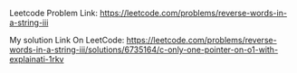 Leetcode Problem Link: https://leetcode.com/problems/reverse-words-in-a-string-iii

My solution Link On LeetCode: https://leetcode.com/problems/reverse-words-in-a-string-iii/solutions/6735164/c-only-one-pointer-on-o1-with-explainati-1rkv